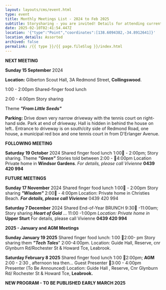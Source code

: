 ```yaml
---
layout: layouts/cms/event.html
type: event
title: Monthly Meetings List - 2024 to Feb 2025
subtitle: Storysharing - you are invited! Details for attending current Program of Events
date: 2025-02-10T02:41:54.447Z
location: '{"type":"Point","coordinates":[138.6094382,-34.8912641]}'
location_details: Assorted
archived: false
permalink: /{{ type }}/{{ page.fileSlug }}/index.html
---
```

**NEXT MEETING**

**Sunday 15 September** 2024

**Location:** Gilberton Scout Hall, 3A Redmond Street, **Collingswood**.

1:00 - 2:00pm Shared-finger food lunch

2:00 - 4:00pm Story sharing 

Theme ***"From Little Seeds"*** 

**Parking:** Drive down very narrow driveway with the tennis court on right-hand side. Park at end of driveway. Hall is hidden in behind the house on left.. Entrance to driveway is on south/city side of Redmond Road, one house, a municipal red box  and one tennis court in from D'Erlanger Avenue.

**FOLLOWING MEETING**

**Saturday** **19 October** 2024
Shared finger food lunch 1:00 - 2:00pm; Story sharing. Theme  ***"Green"*** 
Stories told between  2:00 - 4:00pm 
Location Private home in  **Windsor Gardens**. *For details, please call Vivienne*  **0439 420 994**

**FUTURE MEETINGS** 

**Sunday 17 November** 2024
Shared finger food lunch 1:00 - 2:00pm
Story sharing ***"Wisdom"*** 2:00 - 4:00pm 
Location: Private home in Christies Beach. ***For details, please call Vivienne***  0439 420 994

**Saturday 7 December** 2024
Shared End-of-Year BRUNCH 9:30 -11:00am; 
Story sharing ***Heart of Gold*** … 11:00 -1:00pm 
*Location: Private home in* **Upper Sturt** For details, please call Vivienne  **0439 420 994**

[](<>)**2025 - January and AGM Meetings**

**Sunday January 19 2025** 
Shared finger food lunch: 1:00 2:00- pm
Story sharing them ***"Tech Tales***" 2:00-4:00pm. 
Location: Guide Hall, Reserve, cnr Glynburn Rd/Rochester St & Howard Tce, Leabrook. 

**Saturday February 8 2025** 
Shared finger food lunch 1:00 2:00pm;
**AGM** 2:00 - 2:30 , afternoon tea then...
Guest Presenter 3:00 - 4:00pm Presenter (To Be Announced)
Location: Guide Hall , Reserve, Cnr Glynburn Rd/ Rochester St & Howard Tce, **Leabrook.**

**NEW PROGRAM - TO BE PUBLISHED EARLY MARCH 2025**